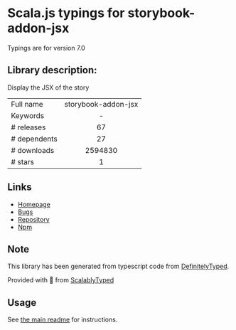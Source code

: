 
# Scala.js typings for storybook-addon-jsx

Typings are for version 7.0

## Library description:
Display the JSX of the story

|                    |                 |
| ------------------ | :-------------: |
| Full name          | storybook-addon-jsx |
| Keywords           | - |
| # releases         | 67 |
| # dependents       | 27 |
| # downloads        | 2594830 |
| # stars            | 1 |

## Links
- [Homepage](https://github.com/storybookjs/addon-jsx#readme)
- [Bugs](https://github.com/storybookjs/addon-jsx/issues)
- [Repository](https://github.com/storybookjs/addon-jsx)
- [Npm](https://www.npmjs.com/package/storybook-addon-jsx)
    


## Note
This library has been generated from typescript code from [DefinitelyTyped](https://definitelytyped.org).

Provided with :purple_heart: from [ScalablyTyped](https://github.com/oyvindberg/ScalablyTyped)

## Usage
See [the main readme](../../readme.md) for instructions.


